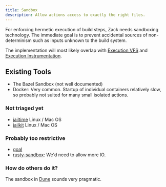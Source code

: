 ```yaml
---
title: Sandbox
description: Allow actions access to exactly the right files.
---
```


For enforcing hermetic execution of build steps, Zack needs sandboxing technology.
The immediate goal is to prevent accidental sources of non-determinism such as inputs unknown
to the build system.

The implementation will most likely overlap with
[Execution VFS](/zack/components/execution_vfs/) and 
[Execution Instrumentation](/zack/components/execution_instrumentation/).

## Existing Tools

- The Bazel Sandbox (not well documented)
- Docker: Very common. Startup of individual containers relatively slow, so probably not suited
  for many small isolated actions.

### Not triaged yet

- [jailtime](https://github.com/cblichmann/jailtime) Linux / Mac OS
- [jailkit](https://olivier.sessink.nl/jailkit/) Linux / Mac OS

### Probably too restrictive

- [goal](https://github.com/servo/gaol)
- [rusty-sandbox](https://crates.io/crates/rusty-sandbox): We'd need to allow more IO.

### How do others do it?

The sandbox in [Dune](https://dune.readthedocs.io/en/stable/concepts/sandboxing.html) sounds very
pragmatic.
